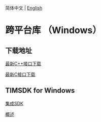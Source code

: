 简体中文 | [English](./README_EN.md)

# 跨平台库 （Windows）

## 下载地址

[最新C++接口下载](https://im.sdk.cloud.tencent.cn/download/plus/6.3.2609/cross_platform/ImSDK_Windows_CPP_6.3.2609.zip)

[最新C接口下载](https://im.sdk.cloud.tencent.cn/download/plus/6.3.2609/cross_platform/ImSDK_Windows_C_6.3.2609.zip)

## TIMSDK for Windows

[集成SDK](https://cloud.tencent.com/document/product/269/33489)

[概述](https://cloud.tencent.com/document/product/269/33490)
